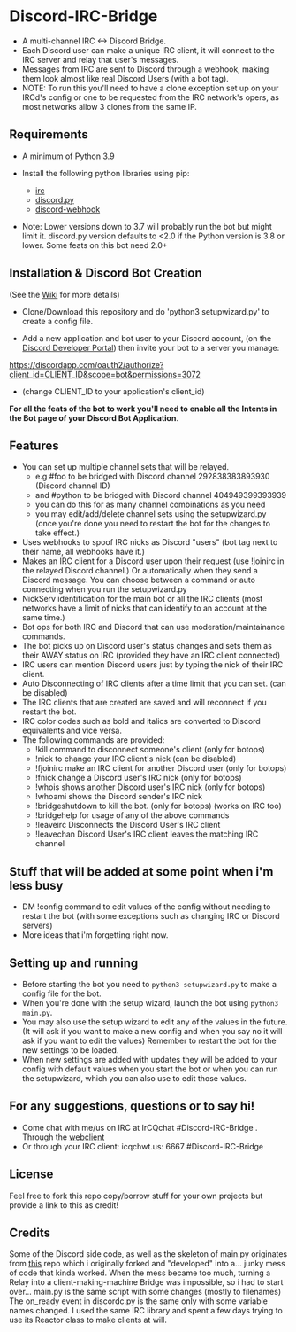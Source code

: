 # Discord-IRC-Bridge
- A multi-channel IRC <-> Discord Bridge. 
- Each Discord user can make a unique IRC client, it will connect to the IRC server and relay that user's messages. 
- Messages from IRC are sent to Discord through a webhook, making them look almost like real Discord Users (with a bot tag).  
- NOTE: To run this you'll need to have a clone exception set up on your IRCd's config or one to be requested from the IRC network's opers, as most networks allow 3 clones from the same IP. 

## Requirements
- A minimum of Python 3.9

- Install the following python libraries using pip:

  - [irc](https://pypi.org/project/irc/)
  - [discord.py](https://pypi.org/project/discord.py/)
  - [discord-webhook](https://pypi.org/project/discord-webhook/)

- Note: Lower versions down to 3.7 will probably run the bot but might limit it. 
discord.py version defaults to <2.0 if the Python version is 3.8 or lower.
Some feats on this bot need 2.0+

## Installation & Discord Bot Creation

(See the [Wiki](https://github.com/OrpheusGr/Discord-IRC-Bridge/wiki) for more details)

- Clone/Download this repository and do 'python3 setupwizard.py' to create a config file.

- Add a new application and bot user to your Discord account, (on the [Discord Developer Portal](https://discord.com/developers/applications)) then invite your bot to a server you manage:

https://discordapp.com/oauth2/authorize?client_id=CLIENT_ID&scope=bot&permissions=3072  

- (change CLIENT_ID to your application's client_id)

**For all the feats of the bot to work you'll need to enable all the Intents in the Bot page of your Discord Bot  Application**.

## Features

- You can set up multiple channel sets that will be relayed.
  - e.g #foo to be bridged with Discord channel 292838383893930 (Discord channel ID)
  - and #python to be bridged with Discord channel 404949399393939
  - you can do this for as many channel combinations as you need 
  - you may edit/add/delete channel sets using the setupwizard.py (once you're done you need to restart the bot for the changes to take effect.)
- Uses webhooks to spoof IRC nicks as Discord "users" (bot tag next to their name, all webhooks have it.)
- Makes an IRC client for a Discord user upon their request (use !joinirc in the relayed Discord channel.) Or automatically when they send a Discord message. You can choose between a command or auto connecting when you run the setupwizard.py
- NickServ identification for the main bot or all the IRC clients (most networks have a limit of nicks that can identify to an account at the same time.)
- Bot ops for both IRC and Discord that can use moderation/maintainance commands.
- The bot picks up on Discord user's status changes and sets them as their AWAY status on IRC (provided they have an IRC client connected)
- IRC users can mention Discord users just by typing the nick of their IRC client.
- Auto Disconnecting of IRC clients after a time limit that you can set. (can be disabled)
- The IRC clients that are created are saved and will reconnect if you restart the bot.
- IRC color codes such as bold and italics are converted to Discord equivalents and vice versa.
- The following commands are provided:
  - !kill command to disconnect someone's client (only for botops)
  - !nick to change your IRC client's nick (can be disabled)
  - !fjoinirc make an IRC client for another Discord user (only for botops)
  - !fnick change a Discord user's IRC nick (only for botops)
  - !whois shows another Discord user's IRC nick (only for botops)
  - !whoami shows the Discord sender's IRC nick
  - !bridgeshutdown to kill the bot. (only for botops) (works on IRC too)
  - !bridgehelp for usage of any of the above commands
  - !leaveirc Disconnects the Discord User's IRC client
  - !leavechan Discord User's IRC client leaves the matching IRC channel

## Stuff that will be added at some point when i'm less busy

- DM !config command to edit values of the config without needing to restart the bot (with some exceptions such as  changing IRC or Discord servers)
- More ideas that i'm forgetting right now.

## Setting up and running 
- Before starting the bot you need to `python3 setupwizard.py` to make a config file for the bot.
- When you're done with the setup wizard, launch the bot using `python3 main.py`.
- You may also use the setup wizard to edit any of the values in the future. (It will ask if you want to make a new config and when you say no it will ask if you want to edit the values) Remember to restart the bot for the new settings to be loaded.
- When new settings are added with updates they will be added to your config with default values when you start the bot or when you can run the setupwizard, which you can also use to edit those values.

## For any suggestions, questions or to say hi!
- Come chat with me/us on IRC at IrCQchat #Discord-IRC-Bridge . Through the [webclient](http://icqchat.us/)
- Or through your IRC client: icqchwt.us: 6667 #Discord-IRC-Bridge

## License

Feel free to fork this repo copy/borrow stuff for your own projects but provide a link to this as credit!


## Credits

Some of the Discord side code, as well as the skeleton of main.py originates from [this](https://github.com/milandamen/Discord-IRC-Python) repo which i originally forked and "developed" into a... junky mess of code that kinda worked.
When the mess became too much, turning a Relay into a client-making-machine Bridge was impossible, so i had to start over...
main.py is the same script with some changes (mostly to filenames)
The on_ready event in discordc.py is the same only with some variable names changed.
I used the same IRC library and spent a few days trying to use its Reactor class to make clients at will.
